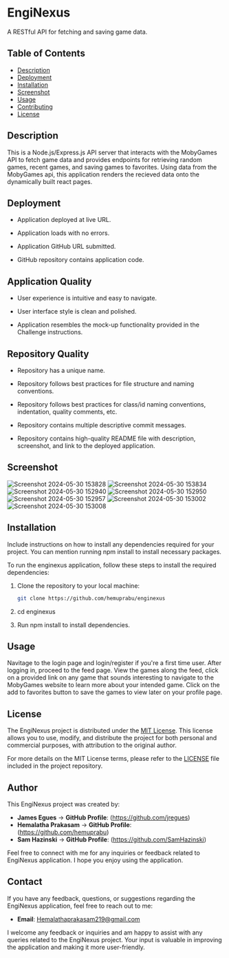 # EngiNexus



A RESTful API for fetching and saving game data.


## Table of Contents

- [Description](#description)
- [Deployment](#deployment)
- [Installation](#installation)
- [Screenshot](#screenshot)
- [Usage](#usage)
- [Contributing](#contributing)
- [License](#license)

## Description

This is a Node.js/Express.js API server that interacts with the MobyGames API to fetch game data and provides endpoints for retrieving random games, recent games, and saving games to favorites. Using data from the MobyGames api, this application renders the recieved data onto the dynamically built react pages. 

## Deployment

* Application deployed at live URL.

* Application loads with no errors.

* Application GitHub URL submitted.

* GitHub repository contains application code.

## Application Quality

* User experience is intuitive and easy to navigate.

* User interface style is clean and polished.

* Application resembles the mock-up functionality provided in the Challenge instructions.

## Repository Quality

* Repository has a unique name.

* Repository follows best practices for file structure and naming conventions.

* Repository follows best practices for class/id naming conventions, indentation, quality comments, etc.

* Repository contains multiple descriptive commit messages.

* Repository contains high-quality README file with description, screenshot, and link to the deployed application.

## Screenshot

![Screenshot 2024-05-30 153828](https://github.com/SamHazinski/enginexus/assets/108079829/7e588a49-e926-46ca-906a-83ae736b3c7a)
![Screenshot 2024-05-30 153834](https://github.com/SamHazinski/enginexus/assets/108079829/b526ae61-dc6f-4292-93a2-ea46a1090397)
![Screenshot 2024-05-30 152940](https://github.com/SamHazinski/enginexus/assets/108079829/3ec1b3be-5e1d-4bd1-8412-3077fa78fcae)
![Screenshot 2024-05-30 152950](https://github.com/SamHazinski/enginexus/assets/108079829/29148f45-4e87-4ec3-9a42-83c49d4968f1)
![Screenshot 2024-05-30 152957](https://github.com/SamHazinski/enginexus/assets/108079829/764d5af5-a6c8-4456-9eda-0e5dda172471)
![Screenshot 2024-05-30 153002](https://github.com/SamHazinski/enginexus/assets/108079829/5cc52dcc-4f4b-4469-a8af-d674aa4865ff)
![Screenshot 2024-05-30 153008](https://github.com/SamHazinski/enginexus/assets/108079829/760c0d57-390a-4500-9893-c3bd40310ece)

## Installation

Include instructions on how to install any dependencies required for your project. You can mention running npm install to install necessary packages.

To run the enginexus application, follow these steps to install the required dependencies:

1. Clone the repository to your local machine:
   ```bash
   git clone https://github.com/hemuprabu/enginexus

2. cd enginexus

3. Run npm install to install dependencies.


## Usage

Navitage to the login page and login/register if you're a first time user. After logging in, proceed to the feed page. View the games along the feed, click on a provided link on any game that sounds interesting to navigate to the MobyGames website to learn more about your intended game. Click on the add to favorites button to save the games to view later on your profile page.

## License

The EngiNexus project is distributed under the [MIT License](https://opensource.org/licenses/MIT). This license allows you to use, modify, and distribute the project for both personal and commercial purposes, with attribution to the original author.

For more details on the MIT License terms, please refer to the [LICENSE](./LICENSE) file included in the project repository.

## Author

This EngiNexus project was created by:

- **James Egues** -> **GitHub Profile**: (https://github.com/jregues)
- **Hemalatha Prakasam** -> **GitHub Profile**: (https://github.com/hemuprabu)
- **Sam Hazinski** -> **GitHub Profile**: (https://github.com/SamHazinski)


Feel free to connect with me for any inquiries or feedback related to EngiNexus application. I hope you enjoy using the application.

## Contact

If you have any feedback, questions, or suggestions regarding the EngiNexus application, feel free to reach out to me:

- **Email**: Hemalathaprakasam219@gmail.com

I welcome any feedback or inquiries and am happy to assist with any queries related to the EngiNexus project. Your input is valuable in improving the application and making it more user-friendly.
